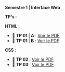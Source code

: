 **Semestre 1 | Interface Web**

**TP's :**

**HTML :**

- 📄 **TP 01 | A** : [Voir le PDF](https://raw.githubusercontent.com/donovaneHoute/IUT-Web/main/ressources/docs/tp1a.pdf)
- 📄 **TP 01 | B** : [Voir le PDF](https://raw.githubusercontent.com/donovaneHoute/IUT-Web/main/ressources/docs/tp1b.pdf)

**CSS :**
- 📄 **TP 02** : [Voir le PDF](https://raw.githubusercontent.com/donovaneHoute/IUT-Web/main/ressources/docs/tp2.pdf)
- 📄 **TP 03** : [Voir le PDF](https://raw.githubusercontent.com/donovaneHoute/IUT-Web/main/ressources/docs/tp3.pdf)
